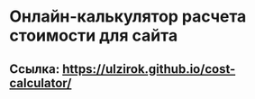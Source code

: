 # Онлайн-калькулятор расчета стоимости для сайта
## Ссылка: https://ulzirok.github.io/cost-calculator/
